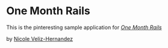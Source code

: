 # One Month Rails

This is the pinteresting sample application for
[*One Month Rails*](http://onemonthrails.com)

by [Nicole Veliz-Hernandez](http://NicoleVelizHernandez.com)
